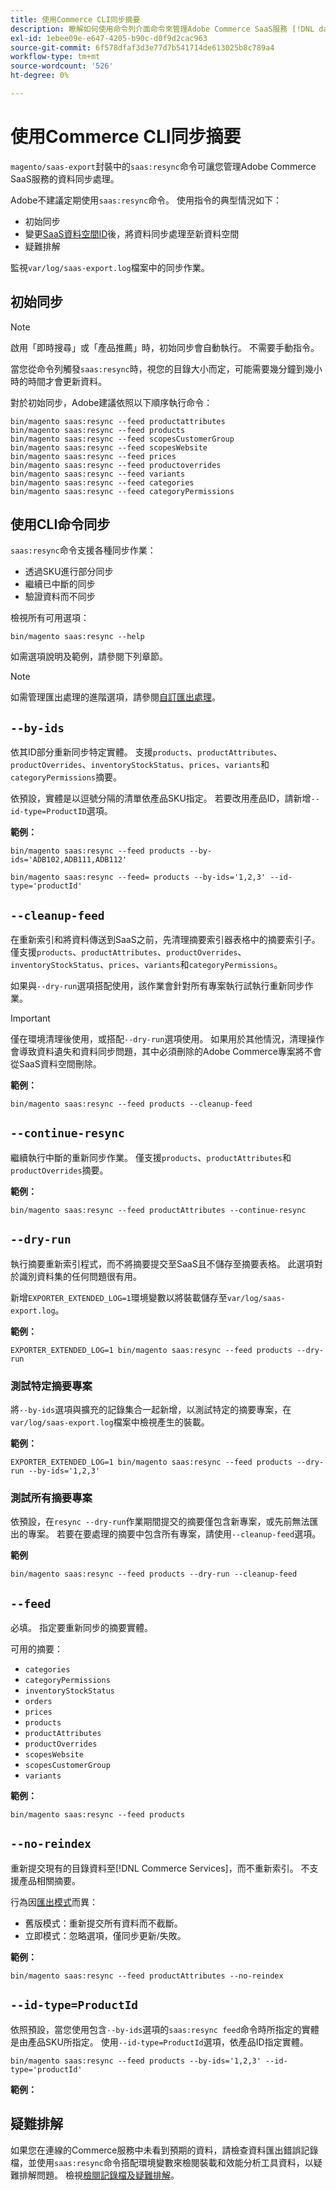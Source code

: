 ```yaml
---
title: 使用Commerce CLI同步摘要
description: 瞭解如何使用命令列介面命令來管理Adobe Commerce SaaS服務 [!DNL data export extension] 的摘要和程式。
exl-id: 1ebee09e-e647-4205-b90c-d0f9d2cac963
source-git-commit: 6f578dfaf3d3e77d7b541714de613025b8c789a4
workflow-type: tm+mt
source-wordcount: '526'
ht-degree: 0%

---
```


# 使用Commerce CLI同步摘要

`magento/saas-export`封裝中的`saas:resync`命令可讓您管理Adobe Commerce SaaS服務的資料同步處理。

Adobe不建議定期使用`saas:resync`命令。 使用指令的典型情況如下：

- 初始同步
- 變更[SaaS資料空間ID](https://experienceleague.adobe.com/zh-hant/docs/commerce-admin/config/services/saas)後，將資料同步處理至新資料空間
- 疑難排解

監視`var/log/saas-export.log`檔案中的同步作業。

## 初始同步

>[!NOTE]
>
>啟用「即時搜尋」或「產品推薦」時，初始同步會自動執行。 不需要手動指令。

當您從命令列觸發`saas:resync`時，視您的目錄大小而定，可能需要幾分鐘到幾小時的時間才會更新資料。

對於初始同步，Adobe建議依照以下順序執行命令：

```shell
bin/magento saas:resync --feed productattributes
bin/magento saas:resync --feed products
bin/magento saas:resync --feed scopesCustomerGroup
bin/magento saas:resync --feed scopesWebsite
bin/magento saas:resync --feed prices
bin/magento saas:resync --feed productoverrides
bin/magento saas:resync --feed variants
bin/magento saas:resync --feed categories
bin/magento saas:resync --feed categoryPermissions
```

## 使用CLI命令同步

`saas:resync`命令支援各種同步作業：

- 透過SKU進行部分同步
- 繼續已中斷的同步
- 驗證資料而不同步

檢視所有可用選項：

```shell
bin/magento saas:resync --help
```

如需選項說明及範例，請參閱下列章節。


>[!NOTE]
>
>如需管理匯出處理的進階選項，請參閱[自訂匯出處理](customize-export-processing.md)。

## `--by-ids`

依其ID部分重新同步特定實體。 支援`products`、`productAttributes`、`productOverrides`、`inventoryStockStatus`、`prices`、`variants`和`categoryPermissions`摘要。

依預設，實體是以逗號分隔的清單依產品SKU指定。 若要改用產品ID，請新增`--id-type=ProductID`選項。

**範例：**

```shell
bin/magento saas:resync --feed products --by-ids='ADB102,ADB111,ADB112'

bin/magento saas:resync --feed= products --by-ids='1,2,3' --id-type='productId'
```


## `--cleanup-feed`

在重新索引和將資料傳送到SaaS之前，先清理摘要索引器表格中的摘要索引子。 僅支援`products`、`productAttributes`、`productOverrides`、`inventoryStockStatus`、`prices`、`variants`和`categoryPermissions`。

如果與`--dry-run`選項搭配使用，該作業會針對所有專案執行試執行重新同步作業。

>[!IMPORTANT]
>
>僅在環境清理後使用，或搭配`--dry-run`選項使用。 如果用於其他情況，清理操作會導致資料遺失和資料同步問題，其中必須刪除的Adobe Commerce專案將不會從SaaS資料空間刪除。

**範例：**

```shell
bin/magento saas:resync --feed products --cleanup-feed
```

## `--continue-resync`

繼續執行中斷的重新同步作業。 僅支援`products`、`productAttributes`和`productOverrides`摘要。

**範例：**

```shell
bin/magento saas:resync --feed productAttributes --continue-resync
```

## `--dry-run`

執行摘要重新索引程式，而不將摘要提交至SaaS且不儲存至摘要表格。 此選項對於識別資料集的任何問題很有用。

新增`EXPORTER_EXTENDED_LOG=1`環境變數以將裝載儲存至`var/log/saas-export.log`。

**範例：**

```shell
EXPORTER_EXTENDED_LOG=1 bin/magento saas:resync --feed products --dry-run
```

### 測試特定摘要專案

將`--by-ids`選項與擴充的記錄集合一起新增，以測試特定的摘要專案，在`var/log/saas-export.log`檔案中檢視產生的裝載。

**範例：**

```shell
EXPORTER_EXTENDED_LOG=1 bin/magento saas:resync --feed products --dry-run --by-ids='1,2,3'
```

### 測試所有摘要專案

依預設，在`resync --dry-run`作業期間提交的摘要僅包含新專案，或先前無法匯出的專案。 若要在要處理的摘要中包含所有專案，請使用`--cleanup-feed`選項。

**範例**

```shell
bin/magento saas:resync --feed products --dry-run --cleanup-feed
```

## `--feed`

必填。 指定要重新同步的摘要實體。

可用的摘要：

- `categories`
- `categoryPermissions`
- `inventoryStockStatus`
- `orders`
- `prices`
- `products`
- `productAttributes`
- `productOverrides`
- `scopesWebsite`
- `scopesCustomerGroup`
- `variants`

**範例：**

```shell
bin/magento saas:resync --feed products
```

## `--no-reindex`

重新提交現有的目錄資料至[!DNL Commerce Services]，而不重新索引。 不支援產品相關摘要。

行為因[匯出模式](data-synchronization.md#synchronization-modes)而異：

- 舊版模式：重新提交所有資料而不截斷。
- 立即模式：忽略選項，僅同步更新/失敗。

**範例：**

```shell
bin/magento saas:resync --feed productAttributes --no-reindex
```

## `--id-type=ProductId`

依照預設，當您使用包含`--by-ids`選項的`saas:resync feed`命令時所指定的實體是由產品SKU所指定。 使用`--id-type=ProductId`選項，依產品ID指定實體。

```shell
bin/magento saas:resync --feed products --by-ids='1,2,3' --id-type='productId'
```

**範例：**

## 疑難排解

如果您在連線的Commerce服務中未看到預期的資料，請檢查資料匯出錯誤記錄檔，並使用`saas:resync`命令搭配環境變數來檢閱裝載和效能分析工具資料，以疑難排解問題。 檢視[檢閱記錄檔及疑難排解](troubleshooting-logging.md)。

